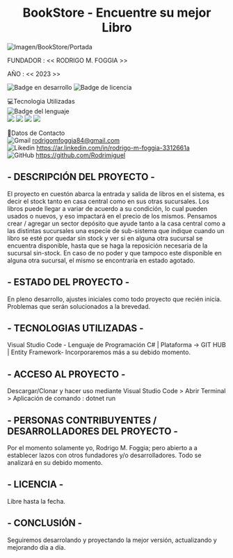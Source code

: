 <h1 align="center"> BookStore - Encuentre su mejor Libro </h1>

![Imagen/BookStore/Portada](https://c0.wallpaperflare.com/preview/484/270/562/read-book-books-book-store.jpg)

FUNDADOR : << RODRIGO M. FOGGIA >>

AÑO : << 2023 >>

![Badge en desarrollo](https://img.shields.io/badge/STATUS-developing-blue) ![Badge de licencia](https://img.shields.io/badge/LICENSE-open-yellow) <br>


💻Tecnologia Utilizadas <br>
![Badge del lenguaje](https://img.shields.io/badge/LANGUAGE-C%23-red) <br>
![](https://img.shields.io/badge/HTML5-E34F26?style=for-the-badge&logo=html5&logoColor=blue)
![](https://img.shields.io/badge/CSS-239120?&style=for-the-badge&logo=css3&logoColor=blue)
![](https://img.shields.io/badge/.NET-5C2D91?style=for-the-badge&logo=.net&logoColor=blue)
![](https://img.shields.io/badge/JavaScript-F7DF1E?style=for-the-badge&logo=javascript&logoColor=grey) <br>

📱Datos de Contacto <br>
![Gmail](https://img.shields.io/badge/Gmail-D14836?style=for-the-badge&logo=gmail&logoColor=white) rodrigomfoggia84@gmail.com <br>
![Likedin](https://img.shields.io/badge/LinkedIn-0077B5?style=for-the-badge&logo=linkedin&logoColor=white) https://ar.linkedin.com/in/rodrigo-m-foggia-3312661a <br>
![GitHub](https://img.shields.io/badge/GitHub-100000?style=for-the-badge&logo=github&logoColor=white) https://github.com/Rodrimiguel <br>

##  - DESCRIPCIÓN DEL PROYECTO -
El proyecto en cuestón abarca la entrada y salida de libros en el sistema, es decir el stock tanto en casa central como en sus otras sucursales. Los libros puede llegar a variar de acuerdo a su condición, lo cual pueden usados o nuevos, y eso impactará en el precio de los mismos.  Pensamos crear / agregar un sector depósito que ayude tanto a la casa central como a las distintas sucursales una especie de sub-sistema que indique cuando un libro se esté por quedar sin stock y ver si en alguna otra sucursal se encuentra disponible, hasta que se haga la reposición necesaria de la sucursal sin-stock. En caso de no poder y que tampoco este disponible en alguna otra sucursal, el mismo se encontraría en estado agotado.

## - ESTADO DEL PROYECTO -
En pleno desarrollo, ajustes iniciales como todo proyecto que recién inicia. Problemas que serán solucionados a la brevedad.

## - TECNOLOGIAS UTILIZADAS -
Visual Studio Code - Lenguaje de Programación C# | Plataforma -> GIT HUB | Entity Framework- Incorporaremos más a su debido momento.

## - ACCESO AL PROYECTO -
Descargar/Clonar y hacer uso mediante Visual Studio Code > Abrir Terminal > Aplicación de comando : dotnet run

## - PERSONAS CONTRIBUYENTES / DESARROLLADORES DEL PROYECTO -
Por el momento solamente yo, Rodrigo M. Foggia; pero abierto a a establecer lazos con otros fundadores y/o desarrolladores. Todo se analizará en su debido momento.

## - LICENCIA - 
Libre hasta la fecha.

## - CONCLUSIÓN -
Seguiremos desarrolando y proyectando la mejor versión, actualizando y mejorando día a día.

